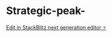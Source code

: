 # Strategic-peak-

[Edit in StackBlitz next generation editor ⚡️](https://stackblitz.com/~/github.com/rcollazo48/Strategic-peak-)